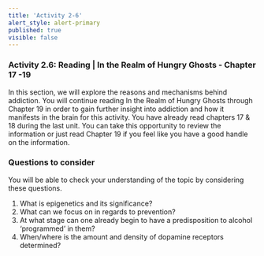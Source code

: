 ```yaml
---
title: 'Activity 2-6'
alert_style: alert-primary
published: true
visible: false
---
```


### Activity 2.6: Reading | In the Realm of Hungry Ghosts - Chapter 17 -19

In this section, we will explore the reasons and mechanisms behind addiction. You will continue reading In the Realm of Hungry Ghosts through Chapter 19 in order to gain further insight into addiction and how it manifests in the brain for this activity. You have already read chapters 17 & 18 during the last unit. You can take this opportunity to review the information or just read Chapter 19 if you feel like you have a good handle on the information.

### Questions to consider
You will be able to check your understanding of the topic by considering these questions.

1. What is epigenetics and its significance?
2. What can we focus on in regards to prevention?
3. At what stage can one already begin to have a predisposition to alcohol ‘programmed’ in them?
4. When/where is the amount and density of dopamine receptors determined?